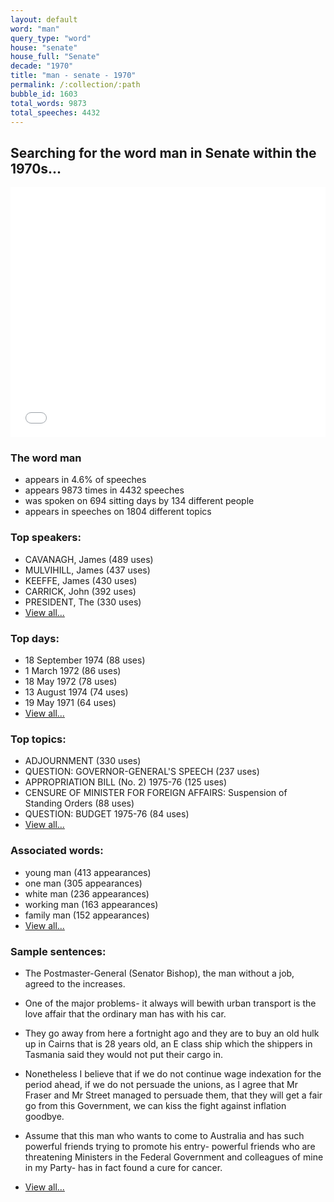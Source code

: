 ```yaml
---
layout: default
word: "man"
query_type: "word"
house: "senate"
house_full: "Senate"
decade: "1970"
title: "man - senate - 1970"
permalink: /:collection/:path
bubble_id: 1603
total_words: 9873
total_speeches: 4432
---
```



## Searching for the word **man** in Senate within the 1970s...

<iframe width="100%" height="400" frameborder="0" scrolling="no" src="//plot.ly/~wragge/1603.embed"></iframe>

### The word **man**

* appears in 4.6% of speeches
* appears 9873 times in 4432 speeches
* was spoken on 694 sitting days by 134 different people
* appears in speeches on 1804 different topics

### Top speakers:

* CAVANAGH, James (489 uses)
* MULVIHILL, James (437 uses)
* KEEFFE, James (430 uses)
* CARRICK, John (392 uses)
* PRESIDENT, The (330 uses)
* [View all...](speakers/)


### Top days:

* 18 September 1974 (88 uses)
* 1 March 1972 (86 uses)
* 18 May 1972 (78 uses)
* 13 August 1974 (74 uses)
* 19 May 1971 (64 uses)
* [View all...](days/)


### Top topics:

* ADJOURNMENT (330 uses)
* QUESTION: GOVERNOR-GENERAL'S SPEECH (237 uses)
* APPROPRIATION BILL (No. 2) 1975-76 (125 uses)
* CENSURE OF MINISTER FOR FOREIGN AFFAIRS: Suspension of Standing Orders (88 uses)
* QUESTION: BUDGET 1975-76 (84 uses)
* [View all...](topics/)


### Associated words:

* young man (413 appearances)
* one man (305 appearances)
* white man (236 appearances)
* working man (163 appearances)
* family man (152 appearances)
* [View all...](collocations/)


### Sample sentences:

* The Postmaster-General  (Senator Bishop),  the <span class="highlight">man</span> without a job, agreed to the increases.

* One of the major problems- it always will bewith urban transport is the love affair that the ordinary <span class="highlight">man</span> has with his car.

* They go away from here a fortnight ago and they are to buy an old hulk up in Cairns that is 28 years old, an E class ship which the shippers in Tasmania said they would not put their cargo in.

* Nonetheless I believe that if we do not continue wage indexation for the period ahead, if we do not persuade the unions, as I agree that  Mr Fraser  and  Mr Street  managed to persuade them, that they will get a fair go from this Government, we can kiss the fight against inflation goodbye.

* Assume that this <span class="highlight">man</span> who wants to come to Australia and has such powerful friends trying to promote his entry- powerful friends who are threatening Ministers in the Federal Government and colleagues of mine in my Party- has in fact found a cure for cancer.

* [View all...](contexts/)
